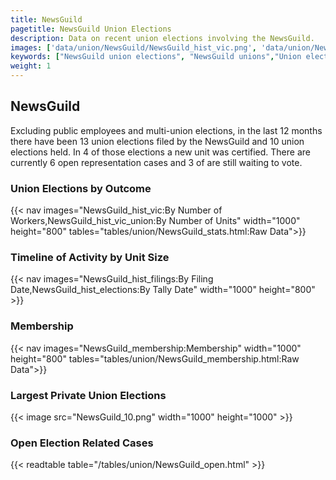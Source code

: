```yaml
---
title: NewsGuild
pagetitle: NewsGuild Union Elections
description: Data on recent union elections involving the NewsGuild.
images: ['data/union/NewsGuild/NewsGuild_hist_vic.png', 'data/union/NewsGuild/NewsGuild_hist_size.png', 'data/union/NewsGuild/NewsGuild_10.png']
keywords: ["NewsGuild union elections", "NewsGuild unions","Union elections"]
weight: 1
---
```

##  NewsGuild

Excluding public employees and multi-union elections, in the last 12 months there have been 13 union elections filed by the NewsGuild and 10 union elections held. In 4 of those elections a new unit was certified. There are currently 6 open representation cases and 3 of are still waiting to vote.

### Union Elections by Outcome
{{< nav images="NewsGuild_hist_vic:By Number of Workers,NewsGuild_hist_vic_union:By Number of Units" width="1000" height="800" tables="tables/union/NewsGuild_stats.html:Raw Data">}}

### Timeline of Activity by Unit Size
{{< nav images="NewsGuild_hist_filings:By Filing Date,NewsGuild_hist_elections:By Tally Date" width="1000" height="800" >}}

### Membership
{{< nav images="NewsGuild_membership:Membership" width="1000" height="800" tables="tables/union/NewsGuild_membership.html:Raw Data">}}

### Largest Private Union Elections
{{< image src="NewsGuild_10.png" width="1000" height="1000"  >}}

### Open Election Related Cases
{{< readtable table="/tables/union/NewsGuild_open.html" >}}

